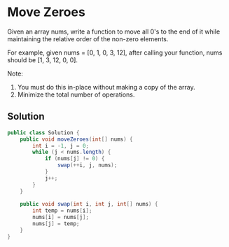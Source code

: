 # Move Zeroes

Given an array nums, write a function to move all 0's to the end of it while maintaining the relative order of the non-zero elements.

For example, given nums = [0, 1, 0, 3, 12], after calling your function, nums should be [1, 3, 12, 0, 0].

Note:

1. You must do this in-place without making a copy of the array.
2. Minimize the total number of operations.

## Solution

```java
public class Solution {
    public void moveZeroes(int[] nums) {
        int i = -1, j = 0;
        while (j < nums.length) {
            if (nums[j] != 0) {
                swap(++i, j, nums);
            }
            j++;
        }
    }
    
    public void swap(int i, int j, int[] nums) {
        int temp = nums[i];
        nums[i] = nums[j];
        nums[j] = temp;
    }
}
```